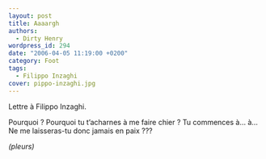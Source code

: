 ```yaml
---
layout: post
title: Aaaargh
authors:
  - Dirty Henry
wordpress_id: 294
date: "2006-04-05 11:19:00 +0200"
category: Foot
tags:
  - Filippo Inzaghi
cover: pippo-inzaghi.jpg
---
```


Lettre à Filippo Inzaghi.

Pourquoi ? Pourquoi tu t’acharnes à me faire chier ? Tu commences à… à… Ne me
laisseras-tu donc jamais en paix ???

_(pleurs)_

